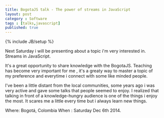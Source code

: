 ```yaml
---
title: BogotaJS talk - The power of streams in JavaScript
layout: post
category : Software
tags : [talks,javascript]
published: true
---
```

{% include JB/setup %}

Next Saturday i will be presenting about a topic i'm very interested in. Streams in JavaScript.

It's a great opportunity to share knowledge with the BogotaJS. Teaching has become very important for me , it's a greaty way to master a topic of my preference and everytime i connect with some like minded people. 

I've been a little distant from the local communities, some years ago i was very active and gave some talks that people seemed to enjoy. I realized that talking in front of a knowledge-hungry audience is one of the things i enjoy the most. It scares me a little every time but i always learn new things. 


Where: Bogotá, Colombia
When : Saturday Dec 6th 2014.



